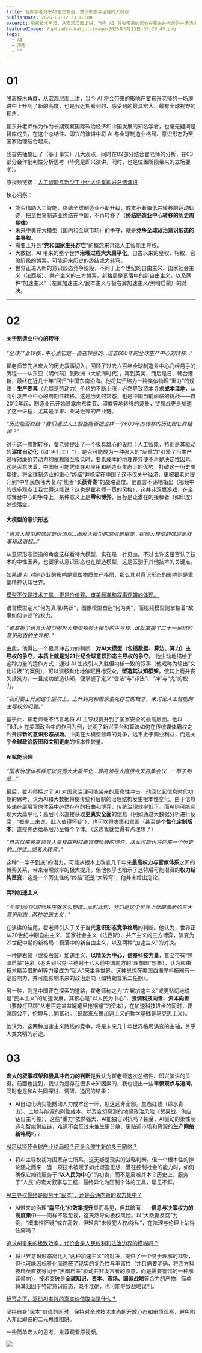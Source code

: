 ```yaml
---
title: 智库学者对于AI重塑制造、意识形态与治理的大局观
publishDate: 2025-05-12 23:48:00
excerpt: 脱离技术角度，从宏观层面上讲，当今 AI 将会带来的影响在翟东升老师的一场演讲中上升到了新的高度，也是我近期看到的、感受到的最具宏大、最有全球视野的视角。
featuredImage: /uploads/chatgpt-image-2025年5月13日-09_29_45.png
tags:
  - AI
  - 深思
  - ""
---
```

# 01

脱离技术角度，从宏观层面上讲，当今 AI 将会带来的影响在翟东升老师的一场演讲中上升到了新的高度，也是我近期看到的、感受到的最具宏大、最有全球视野的视角。

翟东升老师作为作为长期观察国际政治经济和中国发展的知名学者，也毫无疑问是智库成员，在这个总结性、即兴的演讲中将 AI 与全球制造业格局、意识形态乃至国家治理结合起来。

我首先抽象出了（基于事实）几大观点，同时在02部分结合翟老师的分析，在03部分会作批判性分析思考（毕竟是即兴演讲，同时，也是位置所限带来的立场要求）。

原视频链接：[人工智能与新型工业化大讲堂即兴总结演讲](https://www.bilibili.com/video/BV1RsLHzzEjS/?spm_id_from=333.1007.top_right_bar_window_history.content.click&vd_source=e9b77b221c734ab807d01443818c273f)

核心洞察：

* 能否借助人工智能，终结全球制造业不断升级、成本不断降低并转移的运动轨迹，把全世界制造业终结在中国，不再转移？（**终结制造业中心转移的历史周期律**）
* 未来中美在大模型（国内和全球市场）的争夺，就是**竞争全球政治意识形态的主导权**。
* 需要上升到“**党和国家生死存亡**”的概念来讨论人工智能主导权。
* 大数据、AI 带来的整个世界**治理过程大大扁平化**。自古以来的皇权、相权、官僚阶级的博弈，可能迎来历史的终结或大转弯。
* 世界正进入新的意识形态竞争阶段，不同于上个世纪的自由主义、国家社会主义（法西斯）、共产主义的三方博弈，新格局是衰落中的新自由主义，以及两种“加速主义”（左翼加速主义/民本主义与极右翼加速主义/黑暗启蒙）的对决。

- - -

# 02

#### 关于制造业中心的转移

*“全球产业转移…中心点它是一直在转移的…过去600年的全球生产中心的转移…”*

翟老师首先从宏大的历史叙事切入，回顾了过去六百年全球制造业中心几经易手的历程——从东亚（明代前）到欧洲（大航海时代），再到英美，而后是日、韩台港新，最终在近几十年“回归”中国东南沿海。他将其归结为一种类似物理“重力”的规律：**生产要素**（尤其是劳动力）价格的不断上涨，必然导致资本寻求**成本洼地**，从而引发产业中心的周期性转移。这是历史的常态，也是中国当前面临的挑战——自2012年起，制造业已开始显露向东南亚、印度等地转移的迹象，贸易战更是加速了这一进程，尤其是苹果、亚马逊等的产业链。

*“历史能否终结？我们通过人工智能能否把这样一个600年的转移的历史给它终结掉？”*

对于这一周期转移，翟老师提出了一个极具雄心的设想：人工智能，特别是其驱动的**深度自动化**（如“黑灯工厂”），是否可能成为一种强大的“反重力”引擎？当生产过程对廉价劳动力的依赖降至极低时，要素成本的地理差异便不再是决定性因素。这是否意味着，中国有可能凭借在AI应用和制造业生态上的优势，打破这一历史周期律，将全球制造业的重心“终结”并稳定在中国？这不仅关乎经济，更被翟老师提升到“中华民族伟大复兴”能否“**长葆青春**”的战略高度。他直言不讳地指出（视频中的很多观点让我觉得这能说？这也是翟老师一贯的风格），这并非双赢游戏，在全球舞台中心的争夺上，某种意义上是**零和博弈**，目标是让潜在的接棒者（如印度）梦想落空。

#### 大模型的意识形态

*“语言大模型的底层是价值观…图形大模型的底层是审美…视频大模型的底层是叙事和话语权…”*

从意识形态塑造的角度这样看待大模型，实在是一针见血。不过也许这是否认了技术的中性因素，也要承认意识形态也在塑造模型，这是区别于其他技术的关键点。

如果说 AI 对制造业的影响是重塑物质生产格局，那么其对意识形态的影响则是重塑精神认知世界。

<u>模型不仅是技术工具，更是价值观、审美标准和叙事逻辑的体现。</u>

语言模型定义“何为真理/共识”，图像模型塑造“何为美”，而视频模型则掌控着“故事如何讲述”的权力。

*“谁掌握了语言大模型图形大模型视频大模型的主导权…谁就掌握了二十一世纪的意识形态的主导权。”*

由此，他得出一个极具冲击力的判断：**对AI大模型（包括数据、算法、算力）主导权的争夺，本质上就是对21世纪全球意识形态主导权的争夺**。 他生动地描绘了这种力量的运作方式：通过 AI 生成引人入胜但内核一致的叙事（他戏称为输出“文化垃圾”的案例），可以潜移默化地催眠目标受众，**塑造其认知框架**，使其上瘾并丧失抵抗力。一旦成功塑造认知，便掌握了定义“合法”与“非法”、“神”与“鬼”的权力。

*“我们要上升到这个层次上，上升到党和国家生死存亡的概念，来讨论人工智能的主导权的问题。”*

基于此，翟老师毫不讳言地将 AI 主导权提升到了国家安全的最高层面。他以 TikTok 在美国政治中的作用为例，说明了新兴平台和算法如何在传统媒体霸权之外开辟**新的意识形态战场**。中美在大模型领域的竞争，远不止于商业利益，而是关乎**全球政治版图和文明走向**的根本性较量。

#### AI赋能治理

*“国家治理体系将可以变得大大扁平化…最高领导人直接今天召集会议…一竿子到底…”*

最后，翟老师探讨了 AI 对国家治理可能带来的革命性冲击。他回忆起信息时代初期的思考，认为AI和大数据将使传统科层制的治理结构发生根本性变化。由于信息传递在层层官僚体系中必然存在的扭曲和博弈，传统治理效率低下。而AI则可能实现大大扁平化：高层可以直接获取**更真实全面**的信息（例如通过大数据分析进行反腐，“概率上来说，此人值得怀疑”），也可以将决策和意图（甚至是**个性化定制版本**）直接传达给基层乃至每个个体。（这边我就觉得有点理想了）

*“自古以来最高领导人皇权跟相权跟官僚阶级的博弈，从此可能也将迎来一个历史的…终结…或者大转弯。”*

这种“一竿子到底”的潜力，可能从根本上改变几千年来**最高权力与官僚体系**之间的博弈关系，带来治理效率的极大提升。但他似乎也暗示了这背后可能潜藏的**权力结构巨变**，这是一个历史性的“终结”还是“大转弯”，他并未给出定论。

#### 两种加速主义

*“今天我们的国际秩序就这么塑造…此时此刻，我们是这个世界上酝酿着新的三大意识形态…两种加速主义…”*

在演讲的结尾，翟老师引入了关于当代**意识形态竞争格局**的判断。他认为，世界正从20世纪中期自由主义、国家社会主义（法西斯）、共产主义的三方博弈，演变为21世纪中期的新格局：衰落中的新自由主义，以及两种“加速主义”的对决。

一种是右翼（或极右翼）加速主义，**以精英为中心，信奉科技力量**，甚至带有“黑暗启蒙”色彩（追溯到尼克·兰德对十八大前中国南方的“理想国”想象），认为应由技术精英借助AI等力量成为“超人”来主导世界。这种思想在美国西海岸科技圈有一定影响力，并可能影响未来的政治走向（如特朗普第二任期）。

另一种，则是中国正在探索的道路，翟老师称之为“左翼加速主义”或更贴切地说是“民本主义”的加速发展。其核心是“以人民为中心”，**强调科技向善、资本向善**（要敲打只顾“从老百姓盆盆罐罐里抢钢镚”的资本），在加速科技进步的同时，要兼顾公平、伦理与共同富裕。（说起来左翼加速主义的哲学基础是马克思主义）。

他认为，这两种加速主义路线的竞争，将是未来几十年世界格局演变的主轴，关乎人类文明的前途。

# 03

**宏大的叙事框架和极具冲击力的判断**是我认为翟老师这次总结性、即兴演讲的关键。前面也提到，我认为是存在很多未知因素的，我也提出一些**审慎观点与追问**，同时也是和AI共同探讨、调研、追问的结果：

* AI自动化确实能撼动人力成本这一环，但这远非全部。生态红线（绿水青山）、土地与能源的刚性成本、以及变幻莫测的地缘政治风险（贸易战、供应链自主可控），这些“重力”依然强大，AI能独自对抗吗？甚至，AI驱动的柔性制造和智能供应链，难道不会反过来催生更分散、更贴近市场和资源的**生产网络新格局**吗？

<u>AI足以锁死全球产业格局吗？还是会催生新的多元网络？</u>

* 将AI主导权视为国家存亡所系，这无疑是现实的战略判断。但一个根本性的悖论随之而来：当一项技术被赋予如此塑造思想、潜在控制社会的能力时，如何确保它始终服务于“**以人民为中心**”的初衷，而不是反噬其本？历史上，服务于“人民”的宏大叙事与工程，最终异化为压制个体的工具，屡见不鲜。

<u>AI主导权最终是服务于“民本”，还是会通向新的权力集中？</u>

* AI带来的治理“**扁平化**”和**效率提升**显而易见，但其暗面——**信息与决策权力的高度集中**——同样不容忽视，这天然导向极权风险。以“大数据反腐”为例，“概率性怀疑”或许高效，但轻言“未侵犯人权/隐私”，在法理与伦理上站得住脚吗？

<u>追求AI带来的极致效率，代价会是人民权利和法治边界的模糊吗？</u>

* 将世界意识形态简化为“两种加速主义”的对决，提供了一个易于理解的框架，但也可能因标签化而遮蔽了现实的复杂性与丰富性（并且需要明确，将西方科技精英直接等同于“黑暗启蒙”驱动并非发言者的原意，而是需要警惕的一种解读倾向）。技术突破是**全球知识、资本、市场、国家战略**等合力的产物，简单将其归因于特定意识形态，既不准确，也可能导致战略误判。

<u>标签之下，驱动AI实践的真实价值取向是什么？</u>

坚持自身“民本”价值的同时，保持对全球技术生态的开放心态和审慎观察，避免陷入非此即彼的二元思维陷阱。

一些简单宏大的思考，推荐观看原视频。

![](/uploads/chatgpt-image-2025年5月13日-00_00_13.png)
